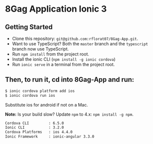 # 8Gag Application Ionic 3


## Getting Started

* Clone this repository: `git@github.com:rflorat07/8Gag-App.git`.
* Want to use TypeScript? Both the `master` branch and the `typescript` branch now use TypeScript.
* Run `npm install` from the project root.
* Install the ionic CLI (`npm install -g ionic cordova`)
* Run `ionic serve` in a terminal from the project root.

## Then, to run it, cd into 8Gag-App and run:

```bash
$ ionic cordova platform add ios
$ ionic cordova run ios
```

Substitute ios for android if not on a Mac.


**Note:** Is your build slow? Update `npm` to 4.x: `npm install -g npm`.

```bash
Cordova CLI         : 6.5.0
Ionic CLI           : 3.2.0
Cordova Platforms   : ios 4.4.0
Ionic Framework     : ionic-angular 3.3.0
```